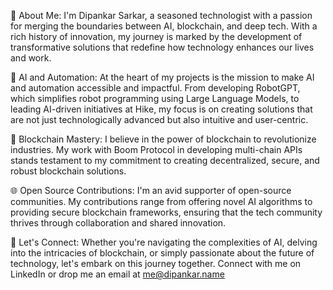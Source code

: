 🚀 About Me:
I'm Dipankar Sarkar, a seasoned technologist with a passion for merging the boundaries between AI, blockchain, and deep tech. With a rich history of innovation, my journey is marked by the development of transformative solutions that redefine how technology enhances our lives and work.

🤖 AI and Automation:
At the heart of my projects is the mission to make AI and automation accessible and impactful. From developing RobotGPT, which simplifies robot programming using Large Language Models, to leading AI-driven initiatives at Hike, my focus is on creating solutions that are not just technologically advanced but also intuitive and user-centric.

🔗 Blockchain Mastery:
I believe in the power of blockchain to revolutionize industries. My work with Boom Protocol in developing multi-chain APIs stands testament to my commitment to creating decentralized, secure, and robust blockchain solutions.

🌐 Open Source Contributions:
I'm an avid supporter of open-source communities. My contributions range from offering novel AI algorithms to providing secure blockchain frameworks, ensuring that the tech community thrives through collaboration and shared innovation.

🌟 Let's Connect:
Whether you're navigating the complexities of AI, delving into the intricacies of blockchain, or simply passionate about the future of technology, let's embark on this journey together. Connect with me on LinkedIn or drop me an email at me@dipankar.name 
